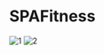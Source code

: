 # SPAFitness
![1](https://user-images.githubusercontent.com/74726936/155526333-7f906048-1b01-4404-932d-8822aae4b5c5.jpeg)
![2](https://user-images.githubusercontent.com/74726936/155526347-ce083e43-a49c-44fe-880c-447629e37720.png)
